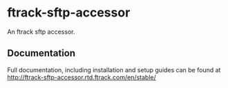 # ftrack-sftp-accessor

An ftrack sftp accessor. 

## Documentation

Full documentation, including installation and setup guides can be found at http://ftrack-sftp-accessor.rtd.ftrack.com/en/stable/

